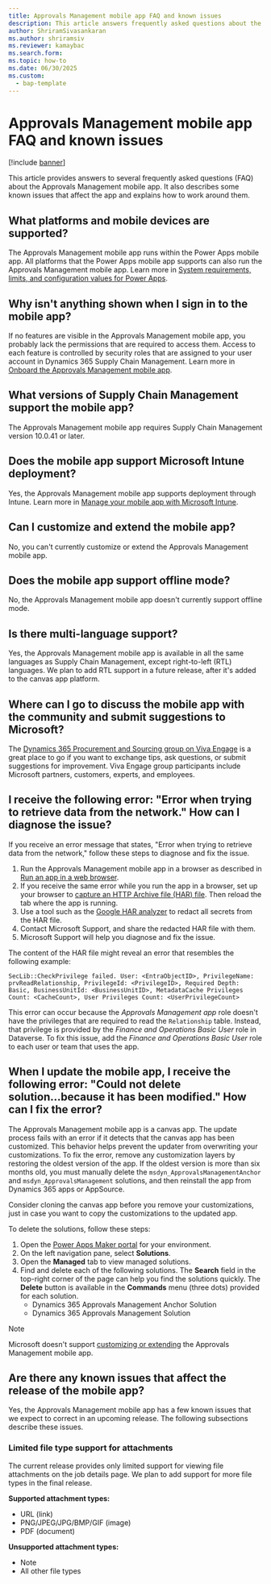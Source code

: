 ```yaml
---
title: Approvals Management mobile app FAQ and known issues
description: This article answers frequently asked questions about the Approvals Management mobile app. It also describes known issues that affect the app and explains how to work around them.
author: ShriramSivasankaran
ms.author: shriramsiv
ms.reviewer: kamaybac
ms.search.form:
ms.topic: how-to
ms.date: 06/30/2025
ms.custom: 
  - bap-template
---
```


# Approvals Management mobile app FAQ and known issues

[!include [banner](../../includes/banner.md)]

This article provides answers to several frequently asked questions (FAQ) about the Approvals Management mobile app. It also describes some known issues that affect the app and explains how to work around them.

## What platforms and mobile devices are supported?

The Approvals Management mobile app runs within the Power Apps mobile app. All platforms that the Power Apps mobile app supports can also run the Approvals Management mobile app. Learn more in [System requirements, limits, and configuration values for Power Apps](/power-apps/limits-and-config).

## Why isn't anything shown when I sign in to the mobile app?

If no features are visible in the Approvals Management mobile app, you probably lack the permissions that are required to access them. Access to each feature is controlled by security roles that are assigned to your user account in Dynamics 365 Supply Chain Management. Learn more in [Onboard the Approvals Management mobile app](developer/onboard-approval-app.md).

## What versions of Supply Chain Management support the mobile app?

The Approvals Management mobile app requires Supply Chain Management version 10.0.41 or later.

## Does the mobile app support Microsoft Intune deployment?

Yes, the Approvals Management mobile app supports deployment through Intune. Learn more in [Manage your mobile app with Microsoft Intune](/power-apps/mobile/intune).

## <a name="customize"></a>Can I customize and extend the mobile app?

No, you can't currently customize or extend the Approvals Management mobile app.

## Does the mobile app support offline mode?

No, the Approvals Management mobile app doesn't currently support offline mode.

## Is there multi-language support?

Yes, the Approvals Management mobile app is available in all the same languages as Supply Chain Management, except right-to-left (RTL) languages. We plan to add RTL support in a future release, after it's added to the canvas app platform.

## Where can I go to discuss the mobile app with the community and submit suggestions to Microsoft?

The [Dynamics 365 Procurement and Sourcing group on Viva Engage](https://www.yammer.com/dynamicsaxfeedbackprograms/#/threads/inGroup?type=in_group&feedId=69010219008&view=all) is a great place to go if you want to exchange tips, ask questions, or submit suggestions for improvement. Viva Engage group participants include Microsoft partners, customers, experts, and employees.

## I receive the following error: "Error when trying to retrieve data from the network." How can I diagnose the issue?

If you receive an error message that states, "Error when trying to retrieve data from the network," follow these steps to diagnose and fix the issue.

1. Run the Approvals Management mobile app in a browser as described in [Run an app in a web browser](/power-apps/user/run-app-browser).
1. If you receive the same error while you run the app in a browser, set up your browser to [capture an HTTP Archive file (HAR) file](/microsoft-edge/devtools-guide-chromium/network/reference#save-all-network-requests-to-a-har-file). Then reload the tab where the app is running.
1. Use a tool such as the [Google HAR analyzer](https://toolbox.googleapps.com/apps/har_analyzer/) to redact all secrets from the HAR file.
1. Contact Microsoft Support, and share the redacted HAR file with them.
1. Microsoft Support will help you diagnose and fix the issue.

The content of the HAR file might reveal an error that resembles the following example:

```text
SecLib::CheckPrivilege failed. User: <EntraObjectID>, PrivilegeName: prvReadRelationship, PrivilegeId: <PrivilegeID>, Required Depth: Basic, BusinessUnitId: <BusinessUnitID>, MetadataCache Privileges Count: <CacheCount>, User Privileges Count: <UserPrivilegeCount>
```

This error can occur because the *Approvals Management app* role doesn't have the privileges that are required to read the `Relationship` table. Instead, that privilege is provided by the *Finance and Operations Basic User* role in Dataverse. To fix this issue, add the *Finance and Operations Basic User* role to each user or team that uses the app.

## When I update the mobile app, I receive the following error: "Could not delete solution...because it has been modified." How can I fix the error?

The Approvals Management mobile app is a canvas app. The update process fails with an error if it detects that the canvas app has been customized. This behavior helps prevent the updater from overwriting your customizations. To fix the error, remove any customization layers by restoring the oldest version of the app. If the oldest version is more than six months old, you must manually delete the `msdyn_ApprovalsManagementAnchor` and `msdyn_ApprovalsManagement` solutions, and then reinstall the app from Dynamics 365 apps or AppSource.

Consider cloning the canvas app before you remove your customizations, just in case you want to copy the customizations to the updated app.

To delete the solutions, follow these steps:

1. Open the [Power Apps Maker portal](https://make.powerapps.com) for your environment.
1. On the left navigation pane, select **Solutions**.
1. Open the **Managed** tab to view managed solutions.
1. Find and delete each of the following solutions. The **Search** field in the top-right corner of the page can help you find the solutions quickly. The **Delete** button is available in the **Commands** menu (three dots) provided for each solution.
    - Dynamics 365 Approvals Management Anchor Solution
    - Dynamics 365 Approvals Management Solution

> [!NOTE]
> Microsoft doesn't support [customizing or extending](#customize) the Approvals Management mobile app.

## Are there any known issues that affect the release of the mobile app?

Yes, the Approvals Management mobile app has a few known issues that we expect to correct in an upcoming release. The following subsections describe these issues.

### Limited file type support for attachments

The current release provides only limited support for viewing file attachments on the job details page. We plan to add support for more file types in the final release.

**Supported attachment types:**

- URL (link)
- PNG/JPEG/JPG/BMP/GIF (image)
- PDF (document)

**Unsupported attachment types:**

- Note
- All other file types
